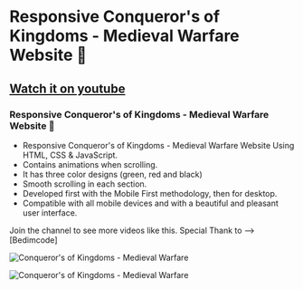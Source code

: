 # Responsive Conqueror's of Kingdoms - Medieval Warfare Website 🎃
## [Watch it on youtube](https://youtu.be/lgo1CEPZoxg)
### Responsive Conqueror's of Kingdoms - Medieval Warfare Website 🎃

- Responsive Conqueror's of Kingdoms - Medieval Warfare Website Using HTML, CSS & JavaScript.
- Contains animations when scrolling.
- It has three color designs (green, red and black)
- Smooth scrolling in each section.
- Developed first with the Mobile First methodology, then for desktop.
- Compatible with all mobile devices and with a beautiful and pleasant user interface.

Join the channel to see more videos like this. Special Thank to --> [Bedimcode]

![Conqueror's of Kingdoms - Medieval Warfare](/preview.png)

![Conqueror's of Kingdoms - Medieval Warfare](/preview.png)